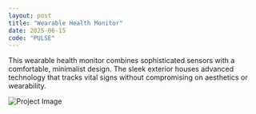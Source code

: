 ```yaml
---
layout: post
title: "Wearable Health Monitor"
date: 2025-06-15
code: "PULSE"
---
```


This wearable health monitor combines sophisticated sensors with a comfortable, minimalist design. The sleek exterior houses advanced technology that tracks vital signs without compromising on aesthetics or wearability.

![Project Image](https://source.unsplash.com/random/800x600/?wearable-tech)
